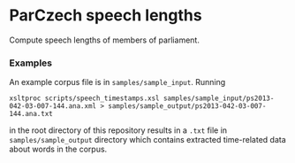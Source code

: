 # ParCzech speech lengths
Compute speech lengths of members of parliament.

### Examples
An example corpus file is in `samples/sample_input`. Running

```
xsltproc scripts/speech_timestamps.xsl samples/sample_input/ps2013-042-03-007-144.ana.xml > samples/sample_output/ps2013-042-03-007-144.ana.txt
```

in the root directory of this repository results in a `.txt` file in
`samples/sample_output` directory which contains extracted time-related
data about words in the corpus.

